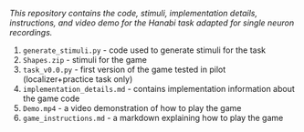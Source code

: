 *This repository contains the code, stimuli, implementation details, instructions, and video demo for the Hanabi task adapted for single neuron recordings.*
1. `generate_stimuli.py` - code used to generate stimuli for the task
2. `Shapes.zip` - stimuli for the game
3. `task_v0.0.py` - first version of the game tested in pilot (localizer+practice task only)
4. `implementation_details.md` - contains implementation information about the game code
5. `Demo.mp4` - a video demonstration of how to play the game
6. `game_instructions.md` - a markdown explaining how to play the game


